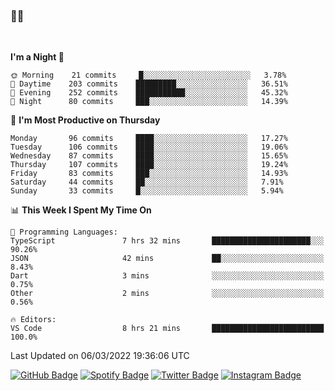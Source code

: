 ### 🤙🍺

<!-- <a href="https://github-readme-stats.vercel.app/api?username=hzak2xx&count_private=true&show_icons=true&theme=dracula">
  <img align="center" src="https://github-readme-stats.vercel.app/api?username=hzak2xx&count_private=true&show_icons=true&theme=dracula" />
</a>
</br> -->
</br>

<!--START_SECTION:waka-->
**I'm a Night 🦉** 

```text
🌞 Morning    21 commits     █░░░░░░░░░░░░░░░░░░░░░░░░   3.78% 
🌆 Daytime    203 commits    █████████░░░░░░░░░░░░░░░░   36.51% 
🌃 Evening    252 commits    ███████████░░░░░░░░░░░░░░   45.32% 
🌙 Night      80 commits     ███░░░░░░░░░░░░░░░░░░░░░░   14.39%

```
📅 **I'm Most Productive on Thursday** 

```text
Monday       96 commits     ████░░░░░░░░░░░░░░░░░░░░░   17.27% 
Tuesday      106 commits    ████░░░░░░░░░░░░░░░░░░░░░   19.06% 
Wednesday    87 commits     ████░░░░░░░░░░░░░░░░░░░░░   15.65% 
Thursday     107 commits    ████░░░░░░░░░░░░░░░░░░░░░   19.24% 
Friday       83 commits     ███░░░░░░░░░░░░░░░░░░░░░░   14.93% 
Saturday     44 commits     ██░░░░░░░░░░░░░░░░░░░░░░░   7.91% 
Sunday       33 commits     █░░░░░░░░░░░░░░░░░░░░░░░░   5.94%

```


📊 **This Week I Spent My Time On** 

```text
💬 Programming Languages: 
TypeScript               7 hrs 32 mins       ██████████████████████░░░   90.26% 
JSON                     42 mins             ██░░░░░░░░░░░░░░░░░░░░░░░   8.43% 
Dart                     3 mins              ░░░░░░░░░░░░░░░░░░░░░░░░░   0.75% 
Other                    2 mins              ░░░░░░░░░░░░░░░░░░░░░░░░░   0.56%

🔥 Editors: 
VS Code                  8 hrs 21 mins       █████████████████████████   100.0%

```


 Last Updated on 06/03/2022 19:36:06 UTC
<!--END_SECTION:waka-->

[![GitHub Badge](https://img.shields.io/badge/GitHub-100000?style=for-the-badge&logo=github&logoColor=white)](https://github.com/hzak2xx)
[![Spotify Badge](https://img.shields.io/badge/Spotify-1ED760?&style=for-the-badge&logo=spotify&logoColor=white)](https://open.spotify.com/user/uf90s6sbbh75a1mt44clkhkvf)
[![Twitter Badge](https://img.shields.io/badge/Twitter-1DA1F2?style=for-the-badge&logo=twitter&logoColor=white)](https://twitter.com/hzak2xx)
[![Instagram Badge](https://img.shields.io/badge/Instagram-E4405F?style=for-the-badge&logo=instagram&logoColor=white)](https://www.instagram.com/hzak2xx/)

